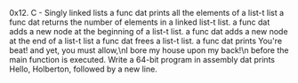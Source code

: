 0x12. C - Singly linked lists
a func dat prints all the elements of a list-t list
a func dat returns the number of elements in a linked list-t list.
a func dat adds a new node at the beginning of a list-t list.
a func dat adds a new node at the end of a list-t list
a func dat frees a list-t list.
a func dat prints You're beat! and yet, you must allow,\nI bore my house upon my back!\n before the main function is executed.
Write a 64-bit program in assembly dat prints Hello, Holberton, followed by a new line.

